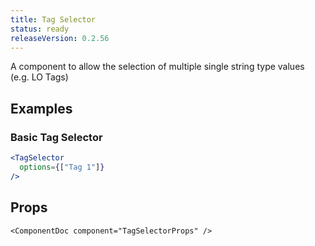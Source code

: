 ```yaml
---
title: Tag Selector
status: ready
releaseVersion: 0.2.56
---
```


A component to allow the selection of multiple single string type values (e.g. LO Tags)

## Examples

### Basic Tag Selector

```.jsx
<TagSelector
  options={["Tag 1"]}
/>
```

## Props

```!jsx
<ComponentDoc component="TagSelectorProps" />
```